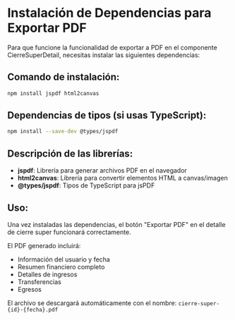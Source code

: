 # Instalación de Dependencias para Exportar PDF

Para que funcione la funcionalidad de exportar a PDF en el componente CierreSuperDetail, necesitas instalar las siguientes dependencias:

## Comando de instalación:

```bash
npm install jspdf html2canvas
```

## Dependencias de tipos (si usas TypeScript):

```bash
npm install --save-dev @types/jspdf
```

## Descripción de las librerías:

- **jspdf**: Librería para generar archivos PDF en el navegador
- **html2canvas**: Librería para convertir elementos HTML a canvas/imagen
- **@types/jspdf**: Tipos de TypeScript para jsPDF

## Uso:

Una vez instaladas las dependencias, el botón "Exportar PDF" en el detalle de cierre super funcionará correctamente.

El PDF generado incluirá:
- Información del usuario y fecha
- Resumen financiero completo
- Detalles de ingresos
- Transferencias
- Egresos

El archivo se descargará automáticamente con el nombre: `cierre-super-{id}-{fecha}.pdf`
